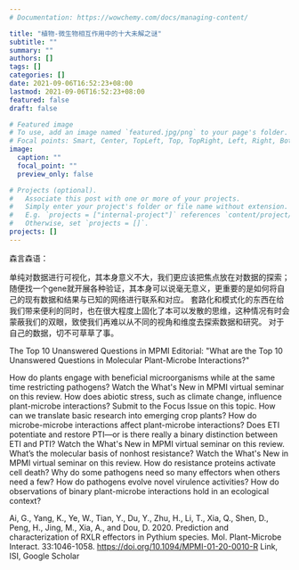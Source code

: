 ```yaml
---
# Documentation: https://wowchemy.com/docs/managing-content/

title: "植物-微生物相互作用中的十大未解之谜"
subtitle: ""
summary: ""
authors: []
tags: []
categories: []
date: 2021-09-06T16:52:23+08:00
lastmod: 2021-09-06T16:52:23+08:00
featured: false
draft: false

# Featured image
# To use, add an image named `featured.jpg/png` to your page's folder.
# Focal points: Smart, Center, TopLeft, Top, TopRight, Left, Right, BottomLeft, Bottom, BottomRight.
image:
  caption: ""
  focal_point: ""
  preview_only: false

# Projects (optional).
#   Associate this post with one or more of your projects.
#   Simply enter your project's folder or file name without extension.
#   E.g. `projects = ["internal-project"]` references `content/project/deep-learning/index.md`.
#   Otherwise, set `projects = []`.
projects: []
---
```

森言森语：

单纯对数据进行可视化，其本身意义不大，我们更应该把焦点放在对数据的探索；随便找一个gene就开展各种验证，其本身可以说毫无意义，更重要的是如何将自己的现有数据和结果与已知的网络进行联系和对应。
套路化和模式化的东西在给我们带来便利的同时，也在很大程度上固化了本可以发散的思维，这种情况有时会蒙蔽我们的双眼，致使我们再难以从不同的视角和维度去探索数据和研究。
对于自己的数据，切不可草草了事。


The Top 10 Unanswered Questions in MPMI
   Editorial: "What are the Top 10 Unanswered Questions in Molecular Plant-Microbe Interactions?" 

How do plants engage with beneficial microorganisms while at the same time restricting pathogens?
Watch the What's New in MPMI virtual seminar on this review.
How does abiotic stress, such as climate change, influence plant-microbe interactions?
Submit to the Focus Issue on this topic.
How can we translate basic research into emerging crop plants?
How do microbe-microbe interactions affect plant-microbe interactions?
Does ETI potentiate and restore PTI—or is there really a binary distinction between ETI and PTI?
Watch the What's New in MPMI virtual seminar on this review.
What’s the molecular basis of nonhost resistance?
Watch the What's New in MPMI virtual seminar on this review.
How do resistance proteins activate cell death?
Why do some pathogens need so many effectors when others need a few?
How do pathogens evolve novel virulence activities?
How do observations of binary plant-microbe interactions hold in an ecological context?

Ai, G., Yang, K., Ye, W., Tian, Y., Du, Y., Zhu, H., Li, T., Xia, Q., Shen, D., Peng, H., Jing, M., Xia, A., and Dou, D. 2020. Prediction and characterization of RXLR effectors in Pythium species. Mol. Plant-Microbe Interact. 33:1046-1058. https://doi.org/10.1094/MPMI-01-20-0010-R Link, ISI, Google Scholar

